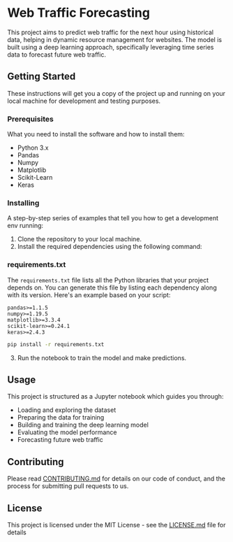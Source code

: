
# Web Traffic Forecasting

This project aims to predict web traffic for the next hour using historical data, helping in dynamic resource management for websites. The model is built using a deep learning approach, specifically leveraging time series data to forecast future web traffic.

## Getting Started

These instructions will get you a copy of the project up and running on your local machine for development and testing purposes.

### Prerequisites

What you need to install the software and how to install them:

- Python 3.x
- Pandas
- Numpy
- Matplotlib
- Scikit-Learn
- Keras

### Installing

A step-by-step series of examples that tell you how to get a development env running:

1. Clone the repository to your local machine.
2. Install the required dependencies using the following command:



### requirements.txt

The `requirements.txt` file lists all the Python libraries that your project depends on. You can generate this file by listing each dependency along with its version. Here's an example based on your script:

```
pandas>=1.1.5
numpy>=1.19.5
matplotlib>=3.3.4
scikit-learn>=0.24.1
keras>=2.4.3
```

```bash
pip install -r requirements.txt
```

3. Run the notebook to train the model and make predictions.

## Usage

This project is structured as a Jupyter notebook which guides you through:
- Loading and exploring the dataset
- Preparing the data for training
- Building and training the deep learning model
- Evaluating the model performance
- Forecasting future web traffic

## Contributing

Please read [CONTRIBUTING.md](CONTRIBUTING.md) for details on our code of conduct, and the process for submitting pull requests to us.


## License

This project is licensed under the MIT License - see the [LICENSE.md](LICENSE.md) file for details



